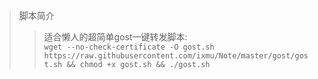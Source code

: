 > 脚本简介
> > 适合懒人的超简单gost一键转发脚本:  
> > `wget --no-check-certificate -O gost.sh https://raw.githubusercontent.com/ixmu/Note/master/gost/gost.sh && chmod +x gost.sh && ./gost.sh`  
